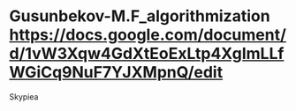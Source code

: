 # Gusunbekov-M.F_algorithmization https://docs.google.com/document/d/1vW3Xqw4GdXtEoExLtp4XgImLLfWGiCq9NuF7YJXMpnQ/edit
Skypiea
